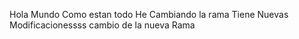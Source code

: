 Hola Mundo Como estan todo 
He Cambiando la rama Tiene Nuevas Modificacionessss
cambio de la nueva Rama 